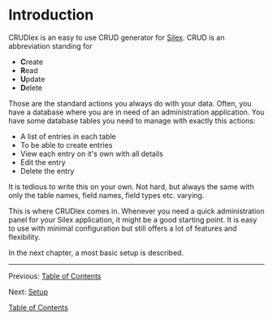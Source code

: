 Introduction
============

CRUDlex is an easy to use CRUD generator for [Silex](http://silex.sensiolabs.org/).
CRUD is an abbreviation standing for
- **C**reate
- **R**ead
- **U**pdate
- **D**elete

Those are the standard actions you always do with your data.
Often, you have a database where you are in need of an administration application.
You have some database tables you need to manage with exactly this actions:
- A list of entries in each table
- To be able to create entries
- View each entry on it's own with all details
- Edit the entry
- Delete the entry

It is tedious to write this on your own. Not hard, but always the same with
only the table names, field names, field types etc. varying.

This is where CRUDlex comes in. Whenever you need a quick administration panel
for your Silex application, it might be a good starting point. It is easy to use
with minimal configuration but still offers a lot of features and flexibility.

In the next chapter, a most basic setup is described.

---

Previous: [Table of Contents](0_manual.md)

Next: [Setup](2_setup.md)

[Table of Contents](0_manual.md)
